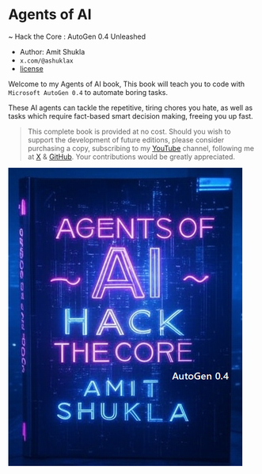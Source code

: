 # Agents of AI

~ Hack the Core : AutoGen 0.4 Unleashed

- Author: Amit Shukla
- `x.com/@ashuklax`
- [license](../license.txt)

Welcome to my Agents of AI book, This book will teach you to code with `Microsoft AutoGen 0.4` to automate boring tasks.

These AI agents can tackle the repetitive, tiring chores you hate, as well as tasks which require fact-based smart decision making, freeing you up fast.

> This complete book is provided at no cost. Should you wish to support the development of future editions, please consider purchasing a copy, subscribing to my [YouTube](https://youtube.com/@amit.shukla) channel, following me at [X](https://x.com/@ashuklax) & [GitHub](https://github.com/AmitXShukla). Your contributions would be greatly appreciated.

![Agents of AI](./images/logo.png)